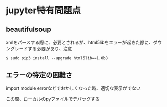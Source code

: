 # jupyter特有問題点

## beautifulsoup
xmlをパースする際に、必要とされるが、html5libをエラーが起きた際に、ダウングレードする必要があり、注意
```console
$ sudo pip3 install --upgrade html5lib==1.0b8
```

## エラーの特定の困難さ

import module errorなどでおかしくなった時、適切な表示がでない

この際、ローカルのpyファイルでデバッグする
